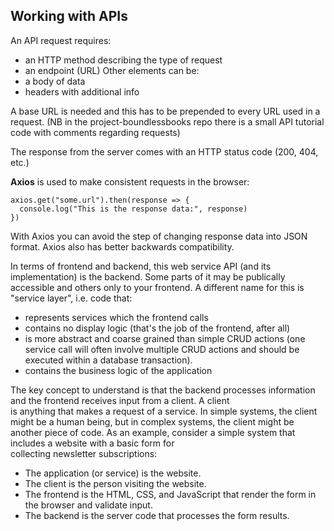 ## Working with APIs

An API request requires:
* an HTTP method describing the type of request
* an endpoint (URL)
Other elements can be:
* a body of data
* headers with additional info

A base URL is needed and this has to be prepended to every URL used in a request.
(NB in the project-boundlessbooks repo there is a small API tutorial code with comments regarding requests)

The response from the server comes with an HTTP status code (200, 404, etc.)

**Axios** is used to make consistent requests in the browser:  
```
axios.get("some.url").then(response => {
  console.log("This is the response data:", response)
})
```
With Axios you can avoid the step of changing response data into JSON format. Axios also has better backwards compatibility.

In terms of frontend and backend, this web service API (and its implementation) is the backend. Some parts of it may be publically  
accessible and others only to your frontend. A different name for this is "service layer", i.e. code that:  
* represents services which the frontend calls
* contains no display logic (that's the job of the frontend, after all)
* is more abstract and coarse grained than simple CRUD actions (one service call will often involve multiple CRUD actions and should be executed within a database transaction).
* contains the business logic of the application

The key concept to understand is that the backend processes information and the frontend receives input from a client. A client  
is anything that makes a request of a service. In simple systems, the client might be a human being, but in complex systems, the 
client might be another piece of code. As an example, consider a simple system that includes a website with a basic form for  
collecting newsletter subscriptions:  
* The application (or service) is the website.
* The client is the person visiting the website.
* The frontend is the HTML, CSS, and JavaScript that render the form in the browser and validate input.
* The backend is the server code that processes the form results.
